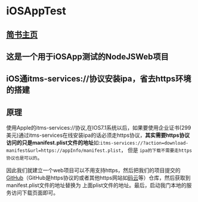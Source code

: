 # iOSAppTest
## [简书主页]( https://www.jianshu.com/u/b37773b21ff3)

## 这是一个用于iOSApp测试的NodeJSWeb项目

## iOS通itms-services://协议安装ipa，省去https环境的搭建

## 原理
使用Apple的itms-services://协议,在IOS7.1系统以后，如果要使用企业证书(299美元)通过itms-services在线安装ipa的话必须走https协议，**其实需要https协议访问的只是manifest.plist文件的地址**如:`itms-services://?action=download-manifest&url=https://appInfo/manifest.plist`，
但是 `ipa的下载不需要走https协议也是可以的`。

因此我们就建立一个web项目可以不用支持https，然后把我们的项目提交的[GitHub](https://github.com/)（GitHub是https协议的或者其他https网站如[码云](https://gitee.com/)等）仓库，然后获取到manifest.plist文件的地址替换为
上面plist文件的地址。最后，启动我门本地的服务访问下载页面即可。
